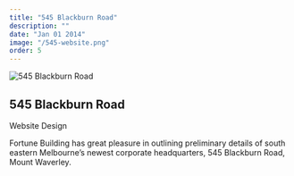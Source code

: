 ```yaml
---
title: "545 Blackburn Road"
description: ""
date: "Jan 01 2014"
image: "/545-website.png"
order: 5
---
```


<div class="flex flex-row">
  <div class="basis-2/3">

![545 Blackburn Road](/545-website.png)

  </div>
  <div class="basis-1/3 px-8">

<h2 id="545-blackburn-road" class="mt-4">545 Blackburn Road</h2>

<div class="text-cyan-500">Website Design</div>
    
Fortune Building has great pleasure in outlining preliminary details of south eastern Melbourne’s newest corporate headquarters, 545 Blackburn Road, Mount Waverley.

  </div>
</div>
